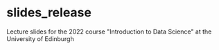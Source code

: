 # slides_release
Lecture slides for the 2022 course "Introduction to Data Science" at the University of Edinburgh
